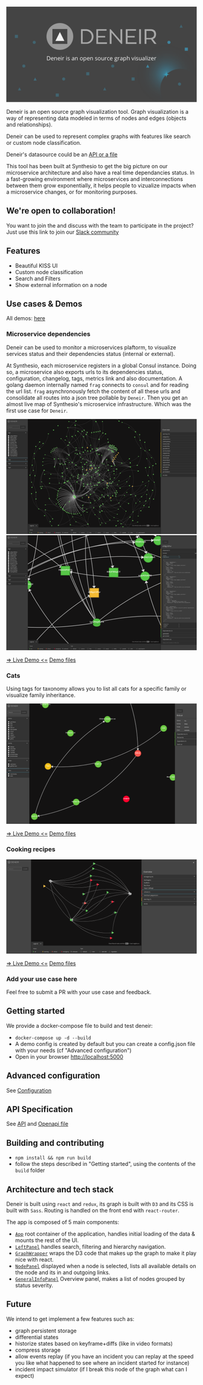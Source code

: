 ![Image of Deneir](docs/assets/deneir_card.png)

Deneir is an open source graph visualization tool. Graph visualization is a way of representing data modeled in terms of nodes and edges (objects and relationships).

Deneir can be used to represent complex graphs with features like search or custom node classification.

Deneir's datasource could be an [API or a file](#API-Specification)

This tool has been built at Synthesio to get the big picture on our microservice architecture and also have a real time dependancies status.
In a fast-growing environment where microservices and interconnections between them grow exponentially, it helps people to vizualize impacts when a microservice changes, or for monitoring purposes.


## We're open to collaboration!

You want to join the and discuss with the team to participate in the project? 
Just use this link to join our [Slack community](https://join.slack.com/t/deneir/shared_invite/zt-vcu8bo93-9u6Qu11agUmmJy3OJZ1lpA)


## Features

- Beautiful KISS UI
- Custom node classification
- Search and Filters
- Show external information on a node


## Use cases & Demos

All demos: [here](https://deneir.github.io/demos/)


### Microservice dependencies

Deneir can be used to monitor a microservices plaftorm, to visualize services status and their dependencies status (internal or external).

At Synthesio, each microservice registers in a global Consul instance. Doing so, a microservice also exports urls to its dependencies status, configuration, changelog, tags, metrics link and also documentation.
A golang daemon internally named `frag` connects to `consul` and for reading the url list. `frag` asynchronously fetch the content of all these urls and consolidate all routes into a  json tree pollable by `Deneir`.
Then you get an almost live map of Synthesio's microservice infrastructure. Which was the first use case for `Deneir`.


![Deneir for microservice](docs/assets/deneir_microservice.png)
![Deneir for microservice (details)](docs/assets/deneir_microservice_details.png)

[=> Live Demo <=](https://deneir.github.io/demos/microservices/)
[Demo files](https://github.com/deneir/deneir.github.io/tree/main/demos/microservices/)



### Cats

Using tags for taxonomy allows you to list all cats for a specific family or visualize family inheritance.

![Deneir for cats](docs/assets/deneir_cats.png)

[=> Live Demo <=](https://deneir.github.io/demos/cats/)
[Demo files](https://github.com/deneir/deneir.github.io/tree/main/demos/cats/)


### Cooking recipes

![Deneir for cooking recipes](docs/assets/deneir_food.png)

[=> Live Demo <=](https://deneir.github.io/demos/food/)
[Demo files](https://github.com/deneir/deneir.github.io/tree/main/demos/food/)


### Add your use case here

Feel free to submit a PR with your use case and feedback.


## Getting started

We provide a docker-compose file to build and test deneir:
* `docker-compose up -d --build`
* A demo config is created by default but you can create a config.json file with your needs (cf "Advanced configuration")
* Open in your browser [http://localhost:5000](http://localhost:5000)


## Advanced configuration

See [Configuration](docs/configuration.md)


## API Specification

See [API](docs/api.md) and [Openapi file](docs/openapi.yaml)


## Building and contributing

* `npm install && npm run build`
* follow the steps described in "Getting started", using the contents of the `build` folder

## Architecture and tech stack

Deneir is built using `react` and `redux`, its graph is built with `D3` and its CSS is built with `Sass`.
Routing is handled on the front end with `react-router`.

The app is composed of 5 main components:
* [`App`](src/containers/App.js) root container of the application, handles initial loading of the data & mounts the rest of the UI.
* [`LeftPanel`](src/components/LeftPanel/index.js) handles search, filtering and hierarchy navigation.
* [`GraphWrapper`](src/containers/GraphWrapper.js) wraps the D3 code that makes up the graph to make it play nice with react.
* [`NodePanel`](src/components/NodePanel/index.js) displayed when a node is selected, lists all available details on the node and its in and outgoing links.
* [`GeneralInfoPanel`](src/components/GeneralInfoPanel.js) Overview panel, makes a list of nodes grouped by status severity.

## Future

We intend to get implement a few features such as:
- graph persistent storage
- differential states
- historize states based on keyframe+diffs (like in video formats)
- compress storage
- allow events replay (if you have an incident you can replay at the speed you like what happened to see where an incident started for instance)
- incident impact simulator (if I break this node of the graph what can I expect)

